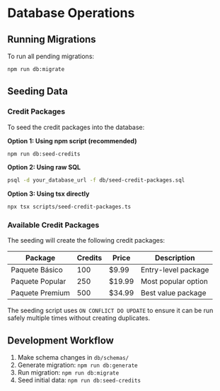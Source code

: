 # Database Operations

## Running Migrations

To run all pending migrations:
```bash
npm run db:migrate
```

## Seeding Data

### Credit Packages

To seed the credit packages into the database:

**Option 1: Using npm script (recommended)**
```bash
npm run db:seed-credits
```

**Option 2: Using raw SQL**
```bash
psql -d your_database_url -f db/seed-credit-packages.sql
```

**Option 3: Using tsx directly**
```bash
npx tsx scripts/seed-credit-packages.ts
```

### Available Credit Packages

The seeding will create the following credit packages:

| Package | Credits | Price | Description |
|---------|---------|-------|-------------|
| Paquete Básico | 100 | $9.99 | Entry-level package |
| Paquete Popular | 250 | $19.99 | Most popular option |
| Paquete Premium | 500 | $34.99 | Best value package |

The seeding script uses `ON CONFLICT DO UPDATE` to ensure it can be run safely multiple times without creating duplicates.

## Development Workflow

1. Make schema changes in `db/schemas/`
2. Generate migration: `npm run db:generate`
3. Run migration: `npm run db:migrate` 
4. Seed initial data: `npm run db:seed-credits`